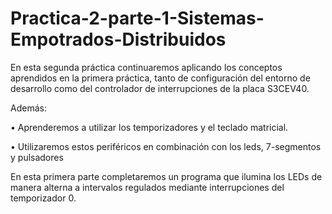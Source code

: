 # Practica-2-parte-1-Sistemas-Empotrados-Distribuidos
En esta segunda práctica continuaremos aplicando los conceptos aprendidos en la primera práctica, tanto de configuración del entorno de desarrollo como del controlador de interrupciones de la placa S3CEV40.


Además:

• Aprenderemos a utilizar los temporizadores y el teclado matricial.

• Utilizaremos estos periféricos en combinación con los leds, 7-segmentos y pulsadores

En esta primera parte completaremos un programa que ilumina los LEDs de manera alterna a intervalos regulados mediante interrupciones del temporizador 0.



